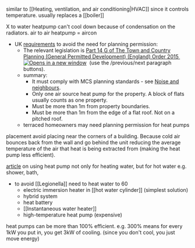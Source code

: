 similar to [[Heating, ventilation, and air conditioning|HVAC]] since it controls temperature.
usually replaces a [[boiler]]

X to water heatpump can't cool down because of condensation on the radiators.
air to air heatpump = aircon

- UK [requirements](https://check-mark.co.uk/info/plan/planning-permission/) to avoid the need for planning permission:
	- The relevant legislation is [Part 14 G of The Town and Country Planning (General Permitted Development) (England) Order 2015 ![Opens in a new window](https://check-mark.co.uk/images/external-link.svg "Opens in a new window")](https://www.legislation.gov.uk/uksi/2015/596/schedule/2/part/14/crossheading/class-g-installation-or-alteration-etc-of-air-source-heat-pumps-on-domestic-premises/paragraph/G)  (use the /previous/next paragraph buttons).
	- summary:
		- It must comply with MCS planning standards - see [Noise and neighbours](https://check-mark.co.uk/info/plan/planning-permission/noise-neighbours/ "Noise and neighbours").
		- Only one air source heat pump for the property. A block of flats usually counts as one property.
		- Must be more than 1m from property boundaries.
		- Must be more than 1m from the edge of a flat roof. Not on a pitched roof.
	- terraced homeowners may need planning permission for heat pumps

placement
avoid placing near the corners of a building.
Because cold air bounces back from the wall and go behind the unit reducing the average temperature of the air that heat is being extracted from (making the heat pump less efficient).

[article](https://nef.org.uk/can-i-get-my-hot-water-from-an-air-source-heat-pump/) on using heat pump not only for heating water, but for hot water e.g. shower, bath,  
- to avoid [[Legionella]] need to heat water to 60
	- electric immersion heater in [[hot water cylinder]] (simplest solution)
	- hybrid system
	- heat battery
	- [[Instantaneous water heater]]
	- high-temperature heat pump (expensive)

heat pumps can be more than 100% efficient. 
e.g. 300% means for every 1kW you put in, you get 3kW of cooling. (since you don't cool, you just move energy)